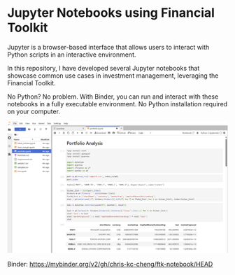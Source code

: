 # Jupyter Notebooks using Financial Toolkit

Jupyter is a browser-based interface that allows users to interact with Python scripts in an interactive environment.

In this repository, I have developed several Jupyter notebooks that showcase common use cases in investment management, leveraging the Financial Toolkit.

No Python? No problem. With Binder, you can run and interact with these notebooks in a fully executable environment. No Python installation required on your computer.

<a href="https://mybinder.org/v2/gh/chris-kc-cheng/ftk-notebook/HEAD"><img alt='Jupyter' src='images/portfolio.png' style='border: none' /></a>

Binder: https://mybinder.org/v2/gh/chris-kc-cheng/ftk-notebook/HEAD
